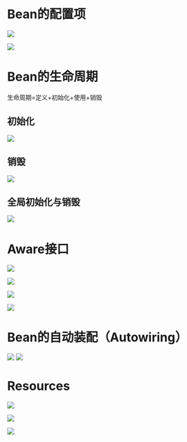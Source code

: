 # Bean的配置项

![](1.png)

![](2.png)

# Bean的生命周期

生命周期=定义+初始化+使用+销毁

## 初始化

![](3.png)

## 销毁

![](4.png)

## 全局初始化与销毁

![](5.png)

# Aware接口

![](6.png)

![](7.png)

![](8.png)

![](9.png)

# Bean的自动装配（Autowiring）

![](10.png)
![](11.png)


# Resources

![](12.png)

![](13.png)

![](14.png)
